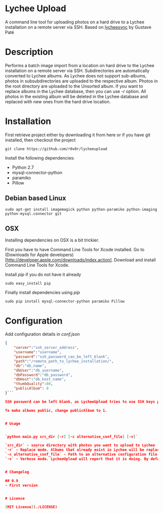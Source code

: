 # Lychee Upload
A command line tool for uploading photos on a hard drive to a Lychee installation on a remote server via SSH.
Based on [lycheesync](https://github.com/GustavePate/lycheesync) by Gustave Paté


# Description

Performs a batch image import from a location on hard drive to the Lychee installation on a remote server via SSH. Subdirectories are automatically converted to Lychee albums. As Lychee does not support sub-albums, photos in subsubdirectories are uploaded to the respective album. Photos in the root directory are uploaded to the Unsorted album.
If you want to replace albums in the Lychee database, then you can use *-r* option. All photos in the existing album will be deleted in the Lychee database and replaced with new ones from the hard drive location.

# Installation

First retrieve project either by downloading it from here or if you have git installed, then checkout the project

`git clone https://github.com/r0x0r/lycheeupload`

Install the following dependencies:

- Python 2.7
- mysql-connector-python
- paramiko
- Pillow

## Debian based Linux

`sudo apt-get install imagemagick python python-paramiko python-imaging python-mysql.connector git`

## OSX

Installing dependencies on OSX is a bit trickier.

First you have to have Command Line Tools for Xcode installed. Go to (Downloads for Apple developers)[http://developer.apple.com/downloads/index.action]. Download and install Command Line Tools for Xcode.

Install *pip* if you do not have it already

`sudo easy_install pip`

Finally install dependencies using *pip*

`sudo pip install mysql-connector-python paramiko Pillow`

# Configuration

Add configuration details in *conf.json*

```json
{
    "server":"ssh_server_address",
    "username":"username",
    "password":"ssh_password_can_be_left_blank",
    "path":"/remote_path_to_lychee_installation/",
    "db":"db_name",
    "dbUser":"db_username",
    "dbPassword":"db_password",
    "dbHost":"db_host_name",
    "thumbQuality":80,
    "publicAlbum": 0
}```

SSH password can be left blank, as LycheeUpload tries to use SSH keys present in the system for authentication. If that fails, it will prompt to enter a password upon connecting.

To make albums public, change publicAlbum to 1.


# Usage


`python main.py src_dir [-r] [-c alternative_conf_file] [-v]`

`src_dir` - source directory with photos you want to upload to Lychee
`-r` - Replace mode. Albums that already exist in Lychee will be replaced with local ones
`-c alternative_conf_file` - Path to an alternative configuration file. By default *conf.json* is used.
`-v` - Verbose mode. LycheeUpload will report that it is doing. By default only errors are displayed.


# Changelog

## 0.9
- First version


# Licence

[MIT License](./LICENSE)
